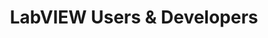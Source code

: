 ---
title: "LabVIEW Users & Developers"
externalUrl: https://www.linkedin.com/groups/13971768/
summary: "Motto of this group is to share the following information's
1. NI tools related Job
2. New NI tool's
3. Queries on Logic and errors
4. 3rd party HW Integration
5. PLC, Scada Communication
6. LabVIEW User event Info 
(1K+ Users)"
showSummary: true
showAuthor: false
showEdit: false
showWordCount: false
showHeadingAnchors: false
sharingLinks: false
showZenMode: false
showPagination: false
showRelatedContent: false
categories:
 - "Find Answers"
 - "Connect with Others"
tags:
 - "Community"
 - "LinkedIn"
 - "Online"
---